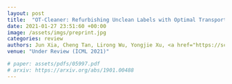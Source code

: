 ```yaml
---
layout: post
title:  "OT-Cleaner: Refurbishing Unclean Labels with Optimal Transport"
date: 2021-01-27 23:51:60 +00:00
image: /assets/imgs/preprint.jpg
categories: review
authors: Jun Xia, Cheng Tan, Lirong Wu, Yongjie Xu, <a href="https://scholar.google.com/citations?user=W8_JzNcAAAAJ"><strong><u>Jianzhu Guo</u></strong></a>, <a href="https://scholar.google.com/citations?user=Y-nyLGIAAAAJ">Stan Z. Li</a>
venue: "Under Review (ICML 2021)"

# paper: assets/pdfs/05997.pdf
# arxiv: https://arxiv.org/abs/1901.00488
---
```

